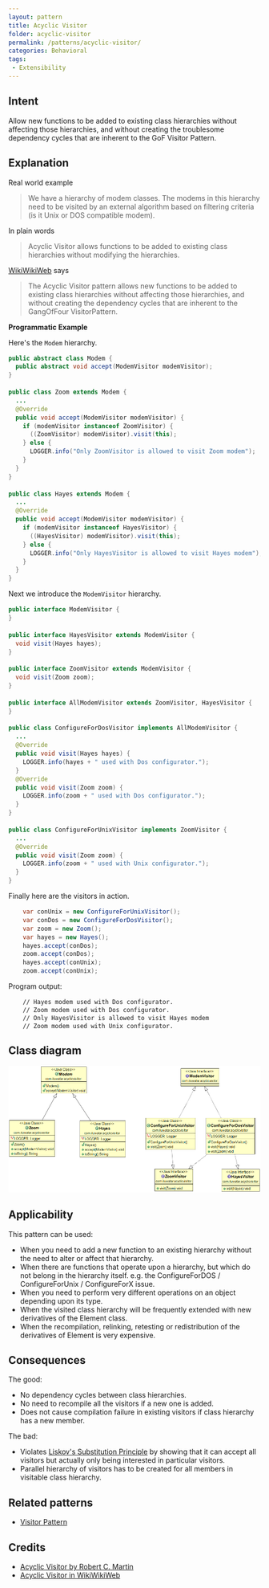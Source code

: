 ```yaml
---
layout: pattern
title: Acyclic Visitor
folder: acyclic-visitor
permalink: /patterns/acyclic-visitor/
categories: Behavioral
tags:
 - Extensibility
---
```


## Intent

Allow new functions to be added to existing class hierarchies without affecting those hierarchies, and without creating 
the troublesome dependency cycles that are inherent to the GoF Visitor Pattern.

## Explanation

Real world example

> We have a hierarchy of modem classes. The modems in this hierarchy need to be visited by an external algorithm based 
> on filtering criteria (is it Unix or DOS compatible modem). 

In plain words

> Acyclic Visitor allows functions to be added to existing class hierarchies without modifying the hierarchies.

[WikiWikiWeb](https://wiki.c2.com/?AcyclicVisitor) says

> The Acyclic Visitor pattern allows new functions to be added to existing class hierarchies without affecting those 
> hierarchies, and without creating the dependency cycles that are inherent to the GangOfFour VisitorPattern.

**Programmatic Example**

Here's the `Modem` hierarchy.

```java
public abstract class Modem {
  public abstract void accept(ModemVisitor modemVisitor);
}

public class Zoom extends Modem {
  ...
  @Override
  public void accept(ModemVisitor modemVisitor) {
    if (modemVisitor instanceof ZoomVisitor) {
      ((ZoomVisitor) modemVisitor).visit(this);
    } else {
      LOGGER.info("Only ZoomVisitor is allowed to visit Zoom modem");
    }
  }
}

public class Hayes extends Modem {
  ...
  @Override
  public void accept(ModemVisitor modemVisitor) {
    if (modemVisitor instanceof HayesVisitor) {
      ((HayesVisitor) modemVisitor).visit(this);
    } else {
      LOGGER.info("Only HayesVisitor is allowed to visit Hayes modem");
    }
  }
}
```

Next we introduce the `ModemVisitor` hierarchy.

```java
public interface ModemVisitor {
}

public interface HayesVisitor extends ModemVisitor {
  void visit(Hayes hayes);
}

public interface ZoomVisitor extends ModemVisitor {
  void visit(Zoom zoom);
}

public interface AllModemVisitor extends ZoomVisitor, HayesVisitor {
}

public class ConfigureForDosVisitor implements AllModemVisitor {
  ...
  @Override
  public void visit(Hayes hayes) {
    LOGGER.info(hayes + " used with Dos configurator.");
  }
  @Override
  public void visit(Zoom zoom) {
    LOGGER.info(zoom + " used with Dos configurator.");
  }
}

public class ConfigureForUnixVisitor implements ZoomVisitor {
  ...
  @Override
  public void visit(Zoom zoom) {
    LOGGER.info(zoom + " used with Unix configurator.");
  }
}
```

Finally here are the visitors in action.

```java
    var conUnix = new ConfigureForUnixVisitor();
    var conDos = new ConfigureForDosVisitor();
    var zoom = new Zoom();
    var hayes = new Hayes();
    hayes.accept(conDos);
    zoom.accept(conDos);
    hayes.accept(conUnix);
    zoom.accept(conUnix);   
```

Program output:

```
    // Hayes modem used with Dos configurator.
    // Zoom modem used with Dos configurator.
    // Only HayesVisitor is allowed to visit Hayes modem
    // Zoom modem used with Unix configurator.
```

## Class diagram

![alt text](./etc/acyclic-visitor.png "Acyclic Visitor")

## Applicability

This pattern can be used:

* When you need to add a new function to an existing hierarchy without the need to alter or affect that hierarchy.
* When there are functions that operate upon a hierarchy, but which do not belong in the hierarchy itself. e.g. the ConfigureForDOS / ConfigureForUnix / ConfigureForX issue.
* When you need to perform very different operations on an object depending upon its type.
* When the visited class hierarchy will be frequently extended with new derivatives of the Element class.
* When the recompilation, relinking, retesting or redistribution of the derivatives of Element is very expensive.

## Consequences

The good:

* No dependency cycles between class hierarchies.
* No need to recompile all the visitors if a new one is added.
* Does not cause compilation failure in existing visitors if class hierarchy has a new member.

The bad:

* Violates [Liskov's Substitution Principle](https://java-design-patterns.com/principles/#liskov-substitution-principle) by showing that it can accept all visitors but actually only being interested in particular visitors.
* Parallel hierarchy of visitors has to be created for all members in visitable class hierarchy.

## Related patterns

* [Visitor Pattern](https://java-design-patterns.com/patterns/visitor/)

## Credits

* [Acyclic Visitor by Robert C. Martin](http://condor.depaul.edu/dmumaugh/OOT/Design-Principles/acv.pdf)
* [Acyclic Visitor in WikiWikiWeb](https://wiki.c2.com/?AcyclicVisitor)
